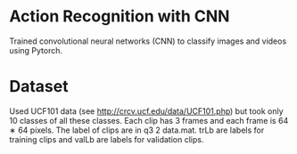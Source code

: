 # Action Recognition with CNN
Trained convolutional neural networks (CNN) to classify images and videos using Pytorch. 

# Dataset
Used UCF101 data (see http://crcv.ucf.edu/data/UCF101.php) but took only 10 classes of all these classes. Each clip has 3 frames and each frame is 64 ∗ 64 pixels. The label of clips are in q3 2 data.mat. trLb are labels for training clips and valLb are labels for validation clips. 
